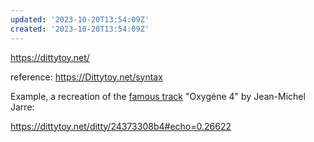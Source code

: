```yaml
---
updated: '2023-10-20T13:54:09Z'
created: '2023-10-20T13:54:09Z'
---
```

https://dittytoy.net/

reference: https://Dittytoy.net/syntax

Example, a recreation of the [famous track](https://en.wikipedia.org/wiki/Oxygène_(Part_IV)) "Oxygéne 4" by Jean-Michel Jarre:

https://dittytoy.net/ditty/24373308b4#echo=0.26622
